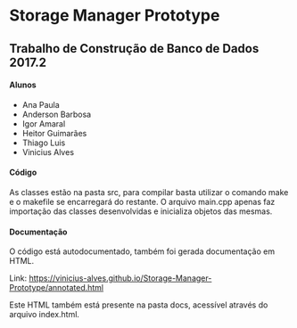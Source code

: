 # Storage Manager Prototype

## Trabalho de Construção de Banco de Dados 2017.2

#### Alunos

* Ana Paula
* Anderson Barbosa
* Igor Amaral
* Heitor Guimarães
* Thiago Luis
* Vinicius Alves

#### Código

As classes estão na pasta src, para compilar basta utilizar o comando make e o makefile se encarregará do restante.
O arquivo main.cpp apenas faz importação das classes desenvolvidas e inicializa objetos das mesmas.

#### Documentação

O código está autodocumentado, também foi gerada documentação em HTML.

Link: https://vinicius-alves.github.io/Storage-Manager-Prototype/annotated.html

Este HTML também está presente na pasta docs, acessível através do arquivo index.html.
